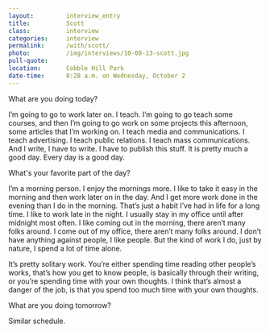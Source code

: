 ```yaml
---
layout:         interview_entry
title:          Scott
class:          interview
categories:     interview
permalink:      /with/scott/
photo:          /img/interviews/10-08-13-scott.jpg
pull-quote:
location:       Cobble Hill Park
date-time:      8:28 a.m. on Wednesday, October 2
---
```

<p class="question">What are you doing today?</p>
<p>I’m going to go to work later on. I teach. I’m going to go teach some courses, and then I’m going to go work on some projects this afternoon, some articles that I’m working on.  I teach media and communications. I teach advertising. I teach public relations. I teach mass communications. And I write, I have to write. I have to publish this stuff. It is pretty much a good day. Every day is a good day.</p>

<p class="question">What's your favorite part of the day?</p>
<p>I’m a morning person. I enjoy the mornings more. I like to take it easy in the morning and then work later on in the day. And I get more work done in the evening than I do in the morning. That’s just a habit I’ve had in life for a long time. I like to work late in the night. I usually stay in my office until after midnight most often. I like coming out in the morning, there aren’t many folks around. I come out of my office, there aren’t many folks around. I don’t have anything against people, I like people. But the kind of work I do, just by nature, I spend a lot of time alone. </p>

<p>It’s pretty solitary work. You’re either spending time reading other people’s works, that’s how you get to know people, is basically through their writing, or you’re spending time with your own thoughts. I think that’s almost a danger of the job, is that you spend too much time with your own thoughts.</p>

<p class="question">What are you doing tomorrow?</p>
<p>Similar schedule.</p>